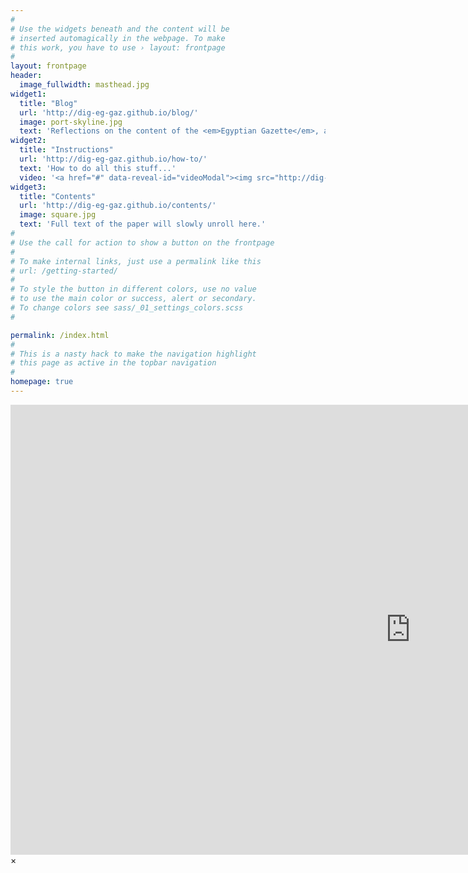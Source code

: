 ```yaml
---
#
# Use the widgets beneath and the content will be
# inserted automagically in the webpage. To make
# this work, you have to use › layout: frontpage
#
layout: frontpage
header:
  image_fullwidth: masthead.jpg
widget1:
  title: "Blog"
  url: 'http://dig-eg-gaz.github.io/blog/'
  image: port-skyline.jpg
  text: 'Reflections on the content of the <em>Egyptian Gazette</em>, and the work of digitization. Authored by the students in IFS 2116.'
widget2:
  title: "Instructions"
  url: 'http://dig-eg-gaz.github.io/how-to/'
  text: 'How to do all this stuff...'
  video: '<a href="#" data-reveal-id="videoModal"><img src="http://dig-eg-gaz.github.io/images/promo-video.png" width="302" height="182" alt=""/></a>'
widget3:
  title: "Contents"
  url: 'http://dig-eg-gaz.github.io/contents/'
  image: square.jpg
  text: 'Full text of the paper will slowly unroll here.'
#
# Use the call for action to show a button on the frontpage
#
# To make internal links, just use a permalink like this
# url: /getting-started/
#
# To style the button in different colors, use no value
# to use the main color or success, alert or secondary.
# To change colors see sass/_01_settings_colors.scss
#

permalink: /index.html
#
# This is a nasty hack to make the navigation highlight
# this page as active in the topbar navigation
#
homepage: true
---
```


<div id="videoModal" class="reveal-modal large" data-reveal="">
  <div class="flex-video widescreen vimeo" style="display: block;">
    <iframe width="1280" height="720" src="https://www.youtube.com/embed/n0FEV3pwRII" frameborder="0" allowfullscreen></iframe>
  </div>
  <a class="close-reveal-modal">&#215;</a>
</div>
